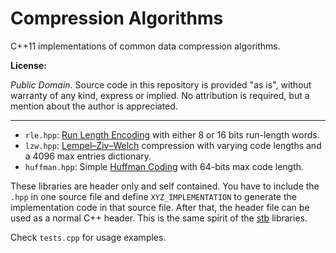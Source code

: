 
# Compression Algorithms

C++11 implementations of common data compression algorithms.

**License:**

*Public Domain*. Source code in this repository is provided "as is", without warranty of any kind,
express or implied. No attribution is required, but a mention about the author is appreciated.

----

- `rle.hpp`: [Run Length Encoding](https://en.wikipedia.org/wiki/Run-length_encoding) with either 8 or 16 bits run-length words.
- `lzw.hpp`: [Lempel–Ziv–Welch](https://en.wikipedia.org/wiki/Lempel%E2%80%93Ziv%E2%80%93Welch) compression with varying code lengths and a 4096 max entries dictionary.
- `huffman.hpp`: Simple [Huffman Coding](https://en.wikipedia.org/wiki/Huffman_coding) with 64-bits max code length.

These libraries are header only and self contained. You have to include the `.hpp` in one source file
and define `XYZ_IMPLEMENTATION` to generate the implementation code in that source file. After that,
the header file can be used as a normal C++ header. This is the same spirit of the [stb](https://github.com/nothings/stb) libraries.

Check `tests.cpp` for usage examples.

